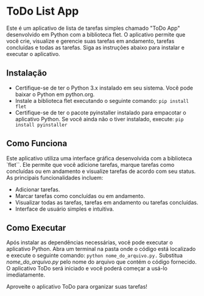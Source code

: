 # ToDo List App
Este é um aplicativo de lista de tarefas simples chamado "ToDo App" desenvolvido em Python com a biblioteca flet. O aplicativo permite que você crie, visualize e gerencie suas tarefas em andamento, tarefas concluídas e todas as tarefas. Siga as instruções abaixo para instalar e executar o aplicativo.

## Instalação
- Certifique-se de ter o Python 3.x instalado em seu sistema. Você pode baixar o Python em python.org.
- Instale a biblioteca flet executando o seguinte comando:
 `pip install flet`
- Certifique-se de ter o pacote pyinstaller instalado para empacotar o aplicativo Python. Se você ainda não o tiver instalado, execute: `pip install pyinstaller`

## Como Funciona
Este aplicativo utiliza uma interface gráfica desenvolvida com a biblioteca `flet``. Ele permite que você adicione tarefas, marque tarefas como concluídas ou em andamento e visualize tarefas de acordo com seu status. As principais funcionalidades incluem:

- Adicionar tarefas.
- Marcar tarefas como concluídas ou em andamento.
- Visualizar todas as tarefas, tarefas em andamento ou tarefas concluídas.
- Interface de usuário simples e intuitiva.

## Como Executar
Após instalar as dependências necessárias, você pode executar o aplicativo Python. Abra um terminal na pasta onde o código está localizado e execute o seguinte comando: `python nome_do_arquivo.py.` Substitua *nome_do_arquivo.py* pelo nome do arquivo que contém o código fornecido. O aplicativo ToDo será iniciado e você poderá começar a usá-lo imediatamente.

Aproveite o aplicativo ToDo para organizar suas tarefas!
